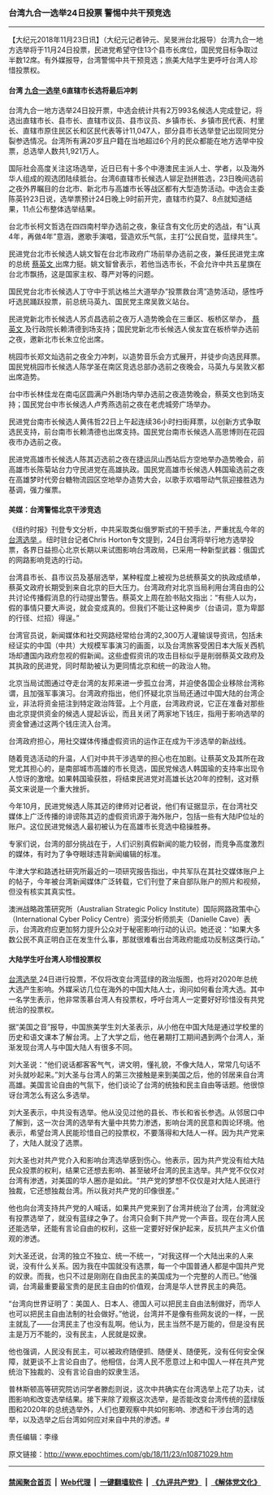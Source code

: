 ### 台湾九合一选举24日投票 警惕中共干预竞选
------------------------

<p>
 【大纪元2018年11月23日讯】（大纪元记者钟元、吴旻洲台北报导）台湾九合一地方选举将于11月24日投票，民进党希望守住13个县市长席位，国民党目标争取过半数12席。有外媒报导，台湾警惕中共干预竞选；旅美大陆学生更呼吁台湾人珍惜投票权。
</p>
<h4>
 台湾
 <a href="http://www.epochtimes.com/gb/tag/%E4%B9%9D%E5%90%88%E4%B8%80%E9%80%89%E4%B8%BE.html">
  九合一选举
 </a>
 6直辖市长选将最后冲刺
</h4>
<p>
 台湾九合一地方选举24日投开票，中选会统计共有2万993名候选人完成登记，将选出直辖市长、县市长、直辖市议员、县市议员、乡镇市长、乡镇市民代表、村里长、直辖市原住民区长和区民代表等计11,047人，部分县市长选举登记出现同党分裂参选情况。台湾所有满20岁且户籍在当地超过6个月的民众都能在地方选举中投票，总选举人数共1,921万人。
</p>
<p>
 国际社会高度关注这场选举，近日已有十多个中港澳民主派人士、学者，以及海外华人组成的观选团陆续抵台。台湾6直辖市长候选人铆足劲拼胜选，23日晚间选前之夜外界瞩目的台北市、新北市与高雄市长等战区都有大型造势活动。中选会主委陈英钤23日说，选举票预计24日晚上9时前开完，直辖市约莫7、8点就知道结果，11点公布整体选举结果。
</p>
<p>
 台北市长柯文哲选在四四南村举办选前之夜，象征含有文化历史的选战，有“认真4年，再做4年”意涵，邀歌手演唱，营造欢乐气氛，主打“公民自觉，蓝绿共生”。
</p>
<p>
 民进党台北市长候选人姚文智在台北市政府广场前举办选前之夜，兼任民进党主席的总统
 <a href="http://www.epochtimes.com/gb/tag/%E8%94%A1%E8%8B%B1%E6%96%87.html">
  蔡英文
 </a>
 出席力挺。姚文智曾表示，若他当选市长，不会允许中共五星旗在台北市飘扬，这是国家主权、尊严对等的问题。
</p>
<p>
 国民党台北市长候选人丁守中于凯达格兰大道举办“投票救台湾”造势活动，感性呼吁选民踊跃投票，前总统马英九、国民党主席吴敦义站台。
</p>
<p>
 民进党新北市长候选人苏贞昌选前之夜万人造势晚会在三重区、板桥区举办，
 <a href="http://www.epochtimes.com/gb/tag/%E8%94%A1%E8%8B%B1%E6%96%87.html">
  蔡英文
 </a>
 及行政院长赖清德到场支持；国民党新北市长候选人侯友宜在板桥举办选前之夜，邀新北市长朱立伦出席。
</p>
<p>
 桃园市长郑文灿选前之夜全力冲刺，以造势音乐会方式展开，并徒步向选民拜票。国民党桃园市长候选人陈学圣在南区竞选总部办选前之夜晚会，马英九与吴敦义都出席造势。
</p>
<p>
 台中市长林佳龙在南屯区圆满户外剧场内举办选前之夜造势晚会，蔡英文也到场支持；国民党台中市长候选人卢秀燕选前之夜在老虎城旁广场举办。
</p>
<p>
 民进党台南市长候选人黄伟哲22日上午起连续36小时扫街拜票，以创新方式争取选民支持，前台南市长赖清德也出席支持。国民党台南市长候选人高思博则在花园夜市办选前之夜。
</p>
<p>
 民进党高雄市长候选人陈其迈选前之夜在捷运凤山西站后方空地举办造势晚会，前高雄市长陈菊站台力守民进党在高雄执政。国民党高雄市长候选人韩国瑜选前之夜在高雄梦时代旁台糖物流园区空地举办造势大会，以歌手欢唱带动气氛迎接胜选为基调，强力催票。
</p>
<h4>
 美媒：台湾警惕北京干涉竞选
</h4>
<p>
 《纽约时报》刊登专文分析，中共采取类似俄罗斯式的干预手法，严重扰乱今年的
 <a href="http://www.epochtimes.com/gb/tag/%E5%8F%B0%E6%B9%BE%E9%80%89%E4%B8%BE.html">
  台湾选举
 </a>
 。纽时驻台记者Chris Horton专文提到，24日台湾将举行地方选举投票，各界日益担心北京长期以来试图影响台湾政局，已采用一种新型武器：俄国式的网路影响竞选的行动。
</p>
<p>
 台湾县市长、县市议员及基层选举，某种程度上被视为总统蔡英文的执政成绩单，蔡英文政府长期受到来自北京的巨大压力。台湾政府对北京当局利用台湾自由的公共讨论传播假消息的行动提出警告。蔡英文上周在脸书贴文指出：“有些人以为，假的事情只要大声说，就会变成真的。但我们不能让这种奥步（台语词，意为卑鄙的行径、烂招）得逞。”
</p>
<p>
 台湾官员说，新闻媒体和社交网路经常给台湾的2,300万人灌输误导资讯，包括未经证实的中国（中共）大规模军事演习的画面，以及台湾旅客受困日本大阪关西机场却遭国内政府忽视的假新闻。这些虚假资讯的攻击目标似乎是削弱蔡英文政府及其执政的民进党，同时帮助被认为更同情北京和统一的政治人物。
</p>
<p>
 北京当局试图通过夺走台湾的友邦来进一步孤立台湾，并迫使各国企业移除台湾称谓，且加强军事演习。台湾政府指出，他们怀疑北京当局还通过中国大陆的台湾企业，非法将资金挹注到特定政治阵营。上个月底，台湾政府说，它正在准备对那些由北京提供资金的候选人提起诉讼，而且关闭了两家地下钱庄，指用于影响选举的资金曾通过这两个钱庄流入台湾。
</p>
<p>
 台湾政府担心，用社交媒体传播虚假资讯的运作正在成为干涉选举的新战线。
</p>
<p>
 随着竞选活动的升温，人们对中共干涉选举的担心也在加剧。让蔡英文及其所在政党尤其担心的，是南部城市高雄的市长竞选，国民党候选人韩国瑜的支持率出现令人惊讶的激增。如果韩国瑜获胜，将结束民进党对高雄长达20年的控制，这对蔡英文来说是一个重大挫折。
</p>
<p>
 今年10月，民进党候选人陈其迈的律师对记者说，他们有证据显示，在台湾社交媒体上广泛传播的诽谤陈其迈的虚假资讯源于海外账户，包括一些有大陆IP位址的账户。这位民进党候选人最初被认为在高雄市长竞选中稳操胜券。
</p>
<p>
 专家们说，台湾的部分挑战在于，人们识别真假新闻的能力较弱，而竞争高度激烈的媒体，有时为了争夺眼球违背新闻编辑的标准。
</p>
<p>
 牛津大学和路透社研究所最近的一项研究报告指出，中共军队在其社交媒体账户上的帖子，今年被台湾新闻媒体广泛转载，它们刊登了来自部队账户的照片和视频，但没有核实其真实性。
</p>
<p>
 澳洲战略政策研究所（Australian Strategic Policy Institute）国际网路政策中心（International Cyber Policy Centre）资深分析师凯夫（Danielle Cave）表示，台湾政府应更加努力提升公众对于秘密影响行动的认识。她还说：“如果大多数公民不真正明白正在发生什么事，那就很难看出台湾政府能成功反制这类行动。”
</p>
<h4>
 大陆学生吁台湾人珍惜投票权
</h4>
<p>
 <a href="http://www.epochtimes.com/gb/tag/%E5%8F%B0%E6%B9%BE%E9%80%89%E4%B8%BE.html">
  台湾选举
 </a>
 24日进行投票，不仅将改变台湾蓝绿的政治版图，也将对2020年总统大选产生影响。外媒采访几位在海外的中国大陆人士，询问如何看台湾大选。其中一名学生表示，他非常羡慕台湾人有投票权，呼吁台湾人一定要好好珍惜没有共党统治的投票权。
</p>
<p>
 据“美国之音”报导，中国旅美学生刘大圣表示，从小他在中国大陆是通过学校里的历史和语文课本了解台湾。上了大学之后，他在暑期打工期间遇到两个台湾人，渐渐发现台湾人与中国大陆人有很多不同。
</p>
<p>
 刘大圣说：“他们说话都客客气气，讲文明，懂礼貌，不像大陆人，常常几句话不对头就吵起来。”刘大圣与台湾人的第三次接触是来到美国之后，他的邻居来自台湾高雄。美国言论自由的气氛下，他们谈论了台湾的统独和民主自由等话题。他很惊讶台湾怎么有这么多选举。
</p>
<p>
 刘大圣表示，中共没有选举。他从没见过他的县长、市长和省长参选。从邻居口中了解到，这一次台湾的选举有大量中共势力渗透，影响台湾的民意和舆论环境。他表示，希望台湾人民能珍惜自己的投票权，不要落得和大陆人一样。因为共产党来了，大陆人就没了选票。
</p>
<p>
 刘大圣也对共产党介入和影响台湾选举感到伤心。他表示，因为共产党没有给大陆民众投票的权利，结果它还想去影响、甚至破坏台湾的民主选举。共产党不仅仅对台湾有渗透，对美国的华人圈亦是如此。“共产党的梦想不仅仅是对大陆人民进行独裁，它还想独裁台湾。所以我对共产党的印像很差。”
</p>
<p>
 他也向台湾支持共产党的人喊话，如果共产党来到了台湾并统治了台湾，台湾就没有投票选举了，就没有蓝绿之争了。台湾只会剩下共产党一个声音。现在台​​湾人民还能选举，还能有言论自由的权利，这些一定要好好保护起来，反抗共产主义价值观的渗透。
</p>
<p>
 刘大圣还说，台湾的独立不独立、统一不统一，“对我这样一个大陆出来的人来说，没有什么关系。因为我在中国就没有选票，每一个中国普通人都是中国共产党的奴隶。而我，也只不过是刚刚在自由民主的美国成为一个完整的人而已。”他强调，台湾最重要最宝贵的是民主自由的价值观，台湾是华人世界民主的典范。
</p>
<p>
 “台湾向世界证明了：美国人、日本人、德国人可以把民主自由法制做好，而华人也可以把民主自由法制的社会做好。”他说，台湾并不是像有些网友说的一样，一民主就乱了——台湾民主了也没有乱啊。他认为，民主当然不是万能的，但是没有民主是万万不能的，没有民主，人民就是奴隶。
</p>
<p>
 他也强调，人民没有民主，可以被政府随便抓、随便关、随便死，没有任何安全保障，就更谈不上言论自由了。他相信，台湾人民不愿意过上和中国人一样在共产党统治下独裁的、没有言论自由的奴隶生活。
</p>
<p>
 <center>
 </center>
 普林斯顿高等研究院访问学者滕彪则说，这次中共确实在台湾选举上花了功夫，试图影响和改变选举结果。接下来除了观察这次选举，是否能改变台湾传统的蓝绿版图和2020年的总统选举外，人们也要观察中共如何影响、渗透和干涉台湾的选举，以及选举之后台湾如何应对来自中共的渗透。#
</p>
<p>
 责任编辑：李缘
</p>

原文链接：http://www.epochtimes.com/gb/18/11/23/n10871029.htm


------------------------
#### [禁闻聚合首页](https://github.com/gfw-breaker/banned-news/blob/master/README.md) &nbsp;|&nbsp; [Web代理](https://github.com/gfw-breaker/open-proxy/blob/master/README.md) &nbsp;|&nbsp; [一键翻墙软件](https://github.com/gfw-breaker/nogfw/blob/master/README.md) &nbsp;|&nbsp; [《九评共产党》](https://github.com/gfw-breaker/9ping.md/blob/master/README.md#九评之一评共产党是什么) &nbsp;|&nbsp; [《解体党文化》](https://github.com/gfw-breaker/jtdwh.md/blob/master/README.md#绪论)
